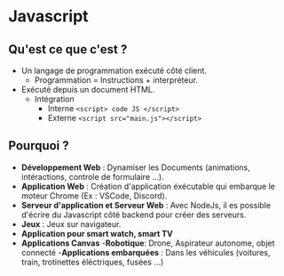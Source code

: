 # Javascript

## Qu'est ce que c'est ?

- Un langage de programmation exécuté côté client.
  - Programmation = Instructions + interpréteur.
- Exécuté depuis un document HTML.
  - Intégration
    - Interne `<script> code JS </script>`
    - Externe `<script src="main.js"></script>`

## Pourquoi ?

- **Développement Web** : Dynamiser les Documents (animations, intéractions, controle de formulaire ...).
- **Application Web** : Création d'application éxécutable qui embarque le moteur Chrome (Ex : VSCode, Discord).
- **Serveur d'application et Serveur Web** : Avec NodeJs, il es possible d'écrire du Javascript côté backend pour créer des serveurs.  
- **Jeux** : Jeux sur navigateur.
- **Application pour smart watch, smart TV**
- **Applications Canvas**
-**Robotique**: Drone, Aspirateur autonome, objet connecté
-**Applications embarquées** : Dans les véhicules (voitures, train, trotinettes éléctriques, fusées ...)